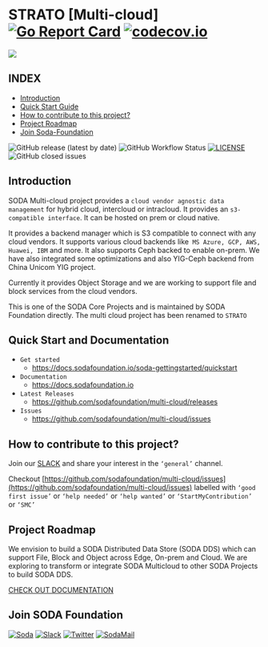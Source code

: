 #  STRATO [Multi-cloud]  [![Go Report Card](https://goreportcard.com/badge/github.com/opensds/multi-cloud)](https://goreportcard.com/report/github.com/opensds/multi-cloud) [![codecov.io](https://codecov.io/github/sodafoundation/multi-cloud/coverage.svg?branch=master)](https://codecov.io/github/sodafoundation/multi-cloud?branch=master)
<img src="https://sodafoundation.io/wp-content/uploads/2020/01/soda-logo-color-horizontal-1024x124.png">

## INDEX
- [Introduction](https://github.com/Cozmeh/strato/edit/master/README.md#introduction)
- [Quick Start Guide](https://github.com/Cozmeh/strato/edit/master/README.md#quick-start-and-documentation)
- [How to contribute to this project?](https://github.com/Cozmeh/strato/edit/master/README.md#how-to-contribute-to-this-project)
- [Project Roadmap](https://github.com/Cozmeh/strato/edit/master/README.md#project-roadmap)
- [Join Soda-Foundation](https://github.com/Cozmeh/strato/edit/master/README.md#join-soda-foundation)

![GitHub release (latest by date)](https://img.shields.io/github/v/release/sodafoundation/strato?style=for-the-badge)
![GitHub Workflow Status](https://img.shields.io/github/actions/workflow/status/sodafoundation/strato/ci.yml?style=for-the-badge)
[![LICENSE](https://img.shields.io/github/license/sodafoundation/multi-cloud.svg?style=for-the-badge)](https://github.com/sodafoundation/multi-cloud/blob/master/LICENSE)
![GitHub closed issues](https://img.shields.io/github/issues-closed/sodafoundation/strato?style=for-the-badge)

## Introduction

SODA Multi-cloud project provides a `cloud vendor agnostic data management` for hybrid cloud, intercloud or intracloud. It provides an `s3-compatible interface`. It can be hosted on prem or cloud native.

It provides a backend manager which is S3 compatible to connect with any cloud vendors. It supports various cloud backends like` MS Azure, GCP, AWS, Huawei, IBM` and more. It also supports Ceph backed to enable on-prem. We have also integrated some optimizations and also YIG-Ceph backend from China Unicom YIG project.

Currently it provides Object Storage and we are working to support file and block services from the cloud vendors.

This is one of the SODA Core Projects and is maintained by SODA Foundation directly.
The multi cloud project has been renamed to `STRATO`

## Quick Start and Documentation
- `Get started`
  - https://docs.sodafoundation.io/soda-gettingstarted/quickstart
- `Documentation`
  - https://docs.sodafoundation.io
- `Latest Releases`
  - https://github.com/sodafoundation/multi-cloud/releases
- `Issues`
  - https://github.com/sodafoundation/multi-cloud/issues

## How to contribute to this project?

Join our [SLACK](https://sodafoundation.io/slack/) and share your interest in the `‘general’` channel.

Checkout [https://github.com/sodafoundation/multi-cloud/issues](https://github.com/sodafoundation/multi-cloud/issues) labelled with `‘good first issue’` or `‘help needed’` or `‘help wanted’` or `‘StartMyContribution’` or `‘SMC’`

## Project Roadmap

We envision to build a SODA Distributed Data Store (SODA DDS) which can support File, Block and Object across Edge, On-prem and Cloud. We are exploring to transform or integrate SODA Multicloud to other SODA Projects to build SODA DDS.

[CHECK OUT DOCUMENTATION](https://docs.sodafoundation.io/)

## Join SODA Foundation
[![Soda](https://img.shields.io/badge/-soda%20foundation-004088?logo=Simkl&logoColor=white&style=for-the-badge)](https://sodafoundation.io/slack/)
[![Slack](https://img.shields.io/badge/-Slack-yellow?logo=Slack&logoColor=blue&style=for-the-badge)](https://sodafoundation.io/slack/)
[![Twitter](https://img.shields.io/badge/-Twitter-1DA1F2?logo=Twitter&logoColor=white&style=for-the-badge)](https://sodafoundation.io/slack/)
[![SodaMail](https://img.shields.io/badge/-Soda%20Mail%20List-red?logo=Gmail&logoColor=white&style=for-the-badge)](https://sodafoundation.io/slack/)
